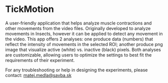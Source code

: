 # TickMotion
A user-friendly application that helps analyze muscle contractions and other movements from the video files.
Originally developed to analyze movements in Insects, however it can be applied to detect any movement in the video.
This app offers 2 analyses:
  one produce data (numbers) that reflect the intensity of movements in the selected ROI;
  another produce png image that visualize active (white) vs. inactive (black) pixels.
Both analyses are customizable, allowing users to optimize the settings to best fit the requirements of their experiment.

For any troubleshooting or help in designing the experiments, please contact: matej.medla@savba.sk
